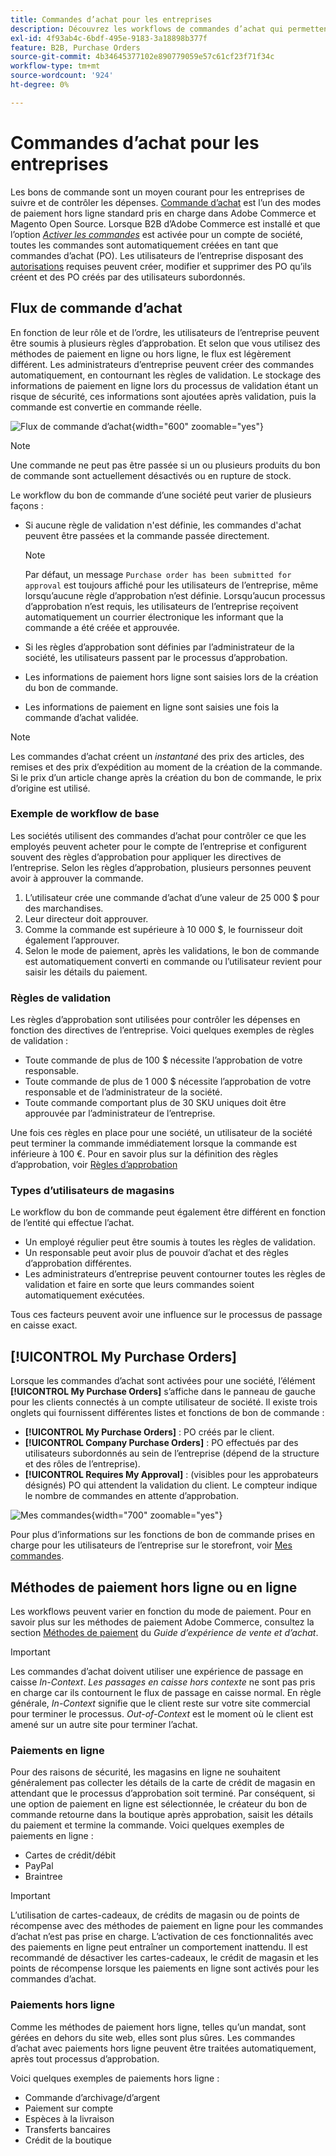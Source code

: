 ```yaml
---
title: Commandes d’achat pour les entreprises
description: Découvrez les workflows de commandes d’achat qui permettent aux entreprises de suivre et de contrôler les dépenses.
exl-id: 4f93ab4c-6bdf-495e-9183-3a18898b377f
feature: B2B, Purchase Orders
source-git-commit: 4b34645377102e890779059e57c61cf23f71f34c
workflow-type: tm+mt
source-wordcount: '924'
ht-degree: 0%

---
```


# Commandes d’achat pour les entreprises

Les bons de commande sont un moyen courant pour les entreprises de suivre et de contrôler les dépenses. [Commande d’achat](../stores-purchase/purchase-order.md) est l’un des modes de paiement hors ligne standard pris en charge dans Adobe Commerce et Magento Open Source. Lorsque B2B d’Adobe Commerce est installé et que l’option [_Activer les commandes_](account-company-manage.md#advanced-settings) est activée pour un compte de société, toutes les commandes sont automatiquement créées en tant que commandes d’achat (PO). Les utilisateurs de l’entreprise disposant des [autorisations](account-company-roles-permissions.md) requises peuvent créer, modifier et supprimer des PO qu’ils créent et des PO créés par des utilisateurs subordonnés.

## Flux de commande d’achat

En fonction de leur rôle et de l’ordre, les utilisateurs de l’entreprise peuvent être soumis à plusieurs règles d’approbation. Et selon que vous utilisez des méthodes de paiement en ligne ou hors ligne, le flux est légèrement différent. Les administrateurs d’entreprise peuvent créer des commandes automatiquement, en contournant les règles de validation. Le stockage des informations de paiement en ligne lors du processus de validation étant un risque de sécurité, ces informations sont ajoutées après validation, puis la commande est convertie en commande réelle.

![Flux de commande d’achat](./assets/purchase-order-flow.png){width="600" zoomable="yes"}

>[!NOTE]
>
>Une commande ne peut pas être passée si un ou plusieurs produits du bon de commande sont actuellement désactivés ou en rupture de stock.

Le workflow du bon de commande d’une société peut varier de plusieurs façons :

- Si aucune règle de validation n&#39;est définie, les commandes d&#39;achat peuvent être passées et la commande passée directement.

  >[!NOTE]
  >
  >Par défaut, un message `Purchase order has been submitted for approval` est toujours affiché pour les utilisateurs de l’entreprise, même lorsqu’aucune règle d’approbation n’est définie. Lorsqu’aucun processus d’approbation n’est requis, les utilisateurs de l’entreprise reçoivent automatiquement un courrier électronique les informant que la commande a été créée et approuvée.

- Si les règles d’approbation sont définies par l’administrateur de la société, les utilisateurs passent par le processus d’approbation.
- Les informations de paiement hors ligne sont saisies lors de la création du bon de commande.
- Les informations de paiement en ligne sont saisies une fois la commande d’achat validée.

>[!NOTE]
>
>Les commandes d’achat créent un _instantané_ des prix des articles, des remises et des prix d’expédition au moment de la création de la commande. Si le prix d’un article change après la création du bon de commande, le prix d’origine est utilisé.

### Exemple de workflow de base

Les sociétés utilisent des commandes d’achat pour contrôler ce que les employés peuvent acheter pour le compte de l’entreprise et configurent souvent des règles d’approbation pour appliquer les directives de l’entreprise. Selon les règles d’approbation, plusieurs personnes peuvent avoir à approuver la commande.

1. L’utilisateur crée une commande d’achat d’une valeur de 25 000 $ pour des marchandises.
1. Leur directeur doit approuver.
1. Comme la commande est supérieure à 10 000 $, le fournisseur doit également l’approuver.
1. Selon le mode de paiement, après les validations, le bon de commande est automatiquement converti en commande ou l’utilisateur revient pour saisir les détails du paiement.

### Règles de validation

Les règles d’approbation sont utilisées pour contrôler les dépenses en fonction des directives de l’entreprise. Voici quelques exemples de règles de validation :

- Toute commande de plus de 100 $ nécessite l’approbation de votre responsable.
- Toute commande de plus de 1 000 $ nécessite l’approbation de votre responsable et de l’administrateur de la société.
- Toute commande comportant plus de 30 SKU uniques doit être approuvée par l’administrateur de l’entreprise.

Une fois ces règles en place pour une société, un utilisateur de la société peut terminer la commande immédiatement lorsque la commande est inférieure à 100 €. Pour en savoir plus sur la définition des règles d’approbation, voir [Règles d’approbation](account-dashboard-approval-rules.md)

### Types d’utilisateurs de magasins

Le workflow du bon de commande peut également être différent en fonction de l’entité qui effectue l’achat.

- Un employé régulier peut être soumis à toutes les règles de validation.
- Un responsable peut avoir plus de pouvoir d’achat et des règles d’approbation différentes.
- Les administrateurs d’entreprise peuvent contourner toutes les règles de validation et faire en sorte que leurs commandes soient automatiquement exécutées.

Tous ces facteurs peuvent avoir une influence sur le processus de passage en caisse exact.

## [!UICONTROL My Purchase Orders]

Lorsque les commandes d’achat sont activées pour une société, l’élément **[!UICONTROL My Purchase Orders]** s’affiche dans le panneau de gauche pour les clients connectés à un compte utilisateur de société. Il existe trois onglets qui fournissent différentes listes et fonctions de bon de commande :

- **[!UICONTROL My Purchase Orders]** : PO créés par le client.
- **[!UICONTROL Company Purchase Orders]** : PO effectués par des utilisateurs subordonnés au sein de l’entreprise (dépend de la structure et des rôles de l’entreprise).
- **[!UICONTROL Requires My Approval]** : (visibles pour les approbateurs désignés) PO qui attendent la validation du client. Le compteur indique le nombre de commandes en attente d’approbation.

![Mes commandes](./assets/account-dashboard-my-purchase-orders.png){width="700" zoomable="yes"}

Pour plus d’informations sur les fonctions de bon de commande prises en charge pour les utilisateurs de l’entreprise sur le storefront, voir [Mes commandes](account-dashboard-my-purchase-orders.md).

## Méthodes de paiement hors ligne ou en ligne

Les workflows peuvent varier en fonction du mode de paiement. Pour en savoir plus sur les méthodes de paiement Adobe Commerce, consultez la section [Méthodes de paiement](../stores-purchase/payments.md) du _Guide d’expérience de vente et d’achat_.

>[!IMPORTANT]
>
>Les commandes d’achat doivent utiliser une expérience de passage en caisse _In-Context_. _Les passages en caisse hors contexte_ ne sont pas pris en charge car ils contournent le flux de passage en caisse normal. En règle générale, _In-Context_ signifie que le client reste sur votre site commercial pour terminer le processus. _Out-of-Context_ est le moment où le client est amené sur un autre site pour terminer l’achat.

### Paiements en ligne

Pour des raisons de sécurité, les magasins en ligne ne souhaitent généralement pas collecter les détails de la carte de crédit de magasin en attendant que le processus d’approbation soit terminé. Par conséquent, si une option de paiement en ligne est sélectionnée, le créateur du bon de commande retourne dans la boutique après approbation, saisit les détails du paiement et termine la commande. Voici quelques exemples de paiements en ligne :

- Cartes de crédit/débit
- PayPal
- Braintree

>[!IMPORTANT]
>
>L’utilisation de cartes-cadeaux, de crédits de magasin ou de points de récompense avec des méthodes de paiement en ligne pour les commandes d’achat n’est pas prise en charge. L’activation de ces fonctionnalités avec des paiements en ligne peut entraîner un comportement inattendu. Il est recommandé de désactiver les cartes-cadeaux, le crédit de magasin et les points de récompense lorsque les paiements en ligne sont activés pour les commandes d’achat.

### Paiements hors ligne

Comme les méthodes de paiement hors ligne, telles qu’un mandat, sont gérées en dehors du site web, elles sont plus sûres. Les commandes d’achat avec paiements hors ligne peuvent être traitées automatiquement, après tout processus d’approbation.

Voici quelques exemples de paiements hors ligne :

- Commande d’archivage/d’argent
- Paiement sur compte
- Espèces à la livraison
- Transferts bancaires
- Crédit de la boutique
